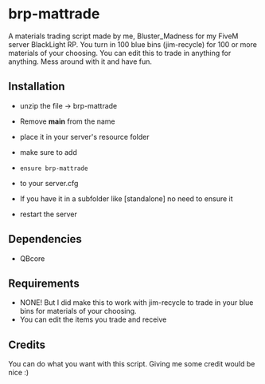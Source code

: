 # brp-mattrade
A materials trading script made by me, Bluster_Madness for my FiveM server BlackLight RP. 
You turn in 100 blue bins (jim-recycle) for 100 or more materials of your choosing. 
You can edit this to trade in anything for anything. Mess around with it and have fun.

## Installation

- unzip the file → brp-mattrade
- Remove **main** from the name
- place it in your server's resource folder

- make sure to add
- ```
  ensure brp-mattrade
  ```
- to your server.cfg
- If you have it in a subfolder like [standalone] no need to ensure it
- restart the server

## Dependencies
- QBcore

## Requirements
- NONE! But I did make this to work with jim-recycle to trade in your blue bins for materials of your choosing.
- You can edit the items you trade and receive

## Credits
You can do what you want with this script.
Giving me some credit would be nice :)
